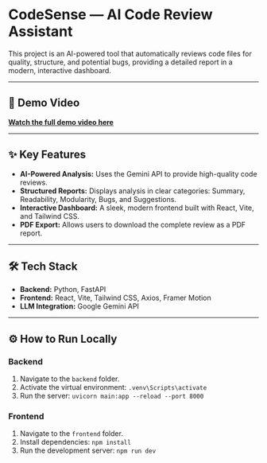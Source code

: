 # CodeSense — AI Code Review Assistant

This project is an AI-powered tool that automatically reviews code files for quality, structure, and potential bugs, providing a detailed report in a modern, interactive dashboard.

---

## 🚀 Demo Video

**[Watch the full demo video here]( )**

---

## ✨ Key Features

-   **AI-Powered Analysis:** Uses the Gemini API to provide high-quality code reviews.
-   **Structured Reports:** Displays analysis in clear categories: Summary, Readability, Modularity, Bugs, and Suggestions.
-   **Interactive Dashboard:** A sleek, modern frontend built with React, Vite, and Tailwind CSS.
-   **PDF Export:** Allows users to download the complete review as a PDF report.

---

## 🛠️ Tech Stack

-   **Backend:** Python, FastAPI
-   **Frontend:** React, Vite, Tailwind CSS, Axios, Framer Motion
-   **LLM Integration:** Google Gemini API

---

## ⚙️ How to Run Locally

### Backend
1.  Navigate to the `backend` folder.
2.  Activate the virtual environment: `.venv\Scripts\activate`
3.  Run the server: `uvicorn main:app --reload --port 8000`

### Frontend
1.  Navigate to the `frontend` folder.
2.  Install dependencies: `npm install`
3.  Run the development server: `npm run dev`
